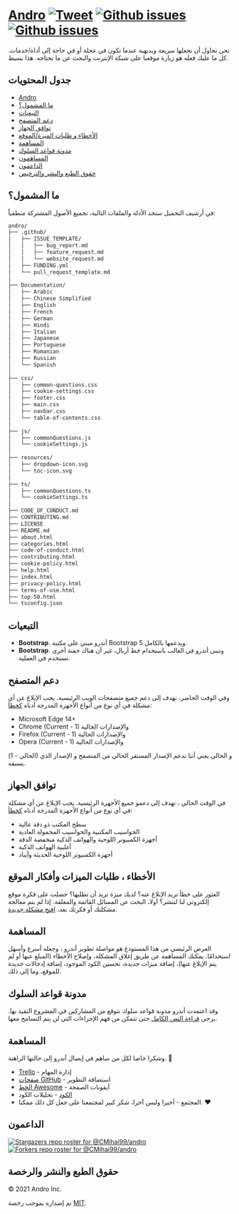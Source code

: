 # <a href="https://cmihai99.github.io/andro" target="_blank" id="andro">Andro</a> [![Tweet](https://img.shields.io/twitter/url/http/shields.io.svg?style=social)](https://twitter.com/intent/tweet?text=Find%20over%20100%20new%20and%20exciting%20websites%20at&url=http://cmihai99.github.io/andro&via=androteamfaq&hashtags=andro,webdevelopment,website,websitefinder,developers) [![Github issues](https://img.shields.io/github/issues/CMihai99/andro)](https://github.com/CMihai99/andro/issues) [![Github issues](https://img.shields.io/github/issues-closed/CMihai99/andro)](https://github.com/CMihai99/andro/issues?q=is%3Aissue+is%3Aclosed)

نحن نحاول أن نجعلها سريعة وبديهية عندما تكون في عجلة أو في حاجة إلى أداة/خدمات. كل ما عليك فعله هو زيارة موقعنا على شبكة الإنترنت والبحث عن ما تحتاجه. هذا بسيط.

## جدول المحتويات

- [Andro](#andro)
- [ما المشمول؟](#whats-included)
- [التبعيات](#dependencies)
- [دعم المتصفح](#browser-support)
- [توافق الجهاز](#device-compatibility)
- [الأخطاء و طلبات الميزة/الموقع](#bugs-and-requests)
- [المساهمة](#contributing)
- [مدونة قواعد السلوك](#code-of-conduct)
- [المساهمون](#contributors)
- [الداعمون](#supporters)
- [حقوق الطبع والنشر والترخيص](#copyright-and-license)

<a id="whats-included"><h2>ما المشمول؟</h2></a>

في أرشيف التحميل ستجد الأدلة والملفات التالية، تجميع الأصول المشتركة منطقياً:

```sh
andro/
├── .github/
│   ├── ISSUE_TEMPLATE/
│   │   ├── bug_report.md
│   │   ├── feature_request.md
│   │   └── website_request.md
│   ├── FUNDING.yml
│   └── pull_request_template.md
│
├── Documentation/
│   ├── Arabic
│   ├── Chinese Simplified
│   ├── English
│   ├── French
│   ├── German
│   ├── Hindi
│   ├── Italian
│   ├── Japanese
│   ├── Portuguese
│   ├── Romanian
│   ├── Russian
│   └── Spanish
│
├── css/
│   ├── common-questions.css
│   ├── cookie-settings.css
│   ├── footer.css
│   ├── main.css
│   ├── navbar.css
│   └── table-of-contents.css
│
├── js/
│   ├── commonQuestions.js
│   └── cookieSettings.js
│
├── resources/
│   ├── dropdown-icon.svg
│   └── toc-icon.svg
│
├── ts/
│   ├── commonQuestions.ts
│   └── cookieSettings.ts
│
├── CODE_OF_CONDUCT.md
├── CONTRIBUTING.md
├── LICENSE
├── README.md
├── about.html
├── categories.html
├── code-of-conduct.html
├── contributing.html
├── cookie-policy.html
├── help.html
├── index.html
├── privacy-policy.html
├── terms-of-use.html
├── top-50.html
└── tsconfig.json
```

<a id="dependencies"><h2>التبعيات</h2></a>

- **Bootstrap**. أندرو مبني على مكتبة Bootstrap 5 ويدعمها بالكامل.
- **Bootstrap**. وتبنى أندرو في الغالب باستخدام خط أريال، غير أن هناك حفنة أخرى تستخدم في العملية.

<a id="browser-support"><h2>دعم المتصفح</h2></a>

وفي الوقت الحاضر، نهدف إلى دعم جميع متصفحات الويب الرئيسية. يجب الإبلاغ عن أي مشكلة في أي نوع من أنواع الأجهزة المدرجة أدناه <a href="https://github.com/CMihai99/andro/issues/new?assignees=&labels=bug&template=bug_report.md&title=%5BBug%5D" target="_blank">كخطأ</a>:

- Microsoft Edge 14+
- Chrome (Current - 1) والإصدارات الحالية
- Firefox (Current - 1) والإصدارات الحالية
- Opera (Current - 1) والإصدارات الحالية

(الحالي - 1) و الحالي يعني أننا ندعم الإصدار المستقر الحالي من المتصفح و الإصدار الذي يسبقه.

<a id="device-compatibility"><h2>توافق الجهاز</h2></a>

في الوقت الحالي ، نهدف إلى دعمو جميع الأجهزة الرئيسية. يجب الإبلاغ عن أي مشكلة في أي نوع من أنواع الأجهزة المدرجة أدناه <a href="https://github.com/CMihai99/andro/issues/new?assignees=&labels=bug&template=bug_report.md&title=%5BBug%5D" target="_blank">كخطأ</a>:

- سطح المكتب ذو دقة عالية
- الحواسيب المكتبية والحواسيب المحمولة العادية
- أجهزة الكمبيوتر اللوحية والهواتف الذكية منخفضة الدقة
- أغلبية الهواتف الذكية
- أجهزة الكمبيوتر اللوحية الحديثة وآيباد

<a id="bugs-and-requests"><h2>الأخطاء ، طلبات الميزات وأفكار الموقع</h2></a>

العثور على خطأ تريد الإبلاغ عنه؟ لديك ميزة تريد أن تطلبها؟ حصلت على فكرة موقع إلكتروني لنا لننشر؟ أولا، البحث عن المسائل القائمة والمغلقة. إذا لم يتم معالجة مشكلتك أو فكرتك بعد، [افتح مشكلة جديدة](https://github.com/CMihai99/andro/issues/new/choose).

<a id="contributing"><h2>المساهمة</h2></a>

الغرض الرئيسي من هذا المستودع هو مواصلة تطوير أندرو ، وجعله أسرع وأسهل استخدامًا. يمكنك المساهمة عن طريق إغلاق المشكلة، وإصلاح الأخطاء (المبلغ عنها أو لم يتم الإبلاغ عنها)، إضافة ميزات جديدة، تحسين الكود الموجود، إضافة إدخالات جديدة للموقع، وما إلى ذلك.

<a id="code-of-conduct"><h2>مدونة قواعد السلوك</h2></a>

وقد اعتمدت أندرو مدونة قواعد سلوك نتوقع من المشاركين في المشروع التقيد بها. يرجى [قراءة النص الكامل](https://cmihai99.github.io/andro/code-of-conduct.html) حتى تتمكن من فهم الإجراءات التي لن يتم التسامح معها.

<a id="contributors"><h2>المساهمة</h2></a>

وشكرا خاصا لكل من ساهم في إيصال أندرو إلى حالتها الراهنة. 👏

- [Trello](https://www.trello.com/) - إدارة المهام
- [صفحات GitHub](https://pages.github.com/) - استضافة التطوير
- [الخط Awesome](https://www.fontawesome.com/) - أيقونات الصفحة
- [الكود](https://www.codacy.com/) - تحليلات الكود
- المجتمع - أخيرا وليس آخرا، شكر كبير لمجتمعنا على جعل كل ذلك ممكنا. ♥

<a id="supporters"><h2>الداعمون</h2></a>

[![Stargazers repo roster for @CMihai99/andro](format@@0https://reporoster.com/stars/CMihai99/andro)](https://github.com/CMihai99/andro/stargazers) [![Forkers repo roster for @CMihai99/andro](https://reporoster.com/forks/CMihai99/andro)](https://github.com/CMihai99/andro/network/members)

<a id="copyright-and-license"><h2>حقوق الطبع والنشر والرخصة</h2></a>

© 2021 Andro Inc.

تم إصداره بموجب رخصة [MIT](LICENSE).
